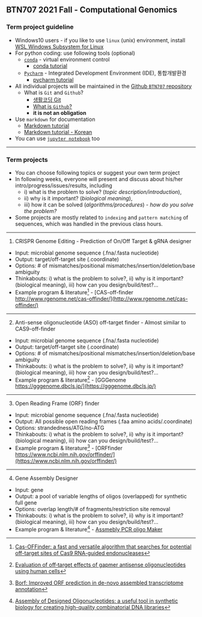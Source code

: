 ## BTN707 2021 Fall - Computational Genomics

### Term project guideline

* Windows10 users - if you like to use `linux` (unix) environment, install [WSL Windows Subsystem for Linux](https://docs.microsoft.com/ko-kr/windows/wsl/install)
* For python coding: use following tools (optional) 
  * [`conda`](https://www.anaconda.com/products/individual) - virtual environment control
    * [conda tutorial](https://conda.io/projects/conda/en/latest/user-guide/getting-started.html) 
  * [`Pycharm`](https://www.jetbrains.com/ko-kr/pycharm/download/) - Integrated Development Environment (IDE), 통합개발환경
    * [pycharm tutorial](https://www.jetbrains.com/help/pycharm/quick-start-guide.html) 
* All individual projects will be maintained in the [Github `BTN707` repository](https://github.com/choilab/2021-compgen-class/)
  * What is `Git` and `Github`?
    * [생활코딩 Git](https://opentutorials.org/module/3733/22434)
    * [What is `Github`?](https://www.youtube.com/watch?v=w3jLJU7DT5E)
    * __it is not an obligation__
* Use `markdown` for documentation
  * [Markdown tutorial](https://guides.github.com/features/mastering-markdown/)
  * [Markdown tutorial - Korean](https://github.com/biospin/BigBio/blob/master/reference/%EB%A7%88%ED%81%AC%EB%8B%A4%EC%9A%B4.md)
* You can use [`jupyter notebook`](https://jupyter.org/) too

---
### Term projects 
- You can choose following topics or suggest your own term project
- In following weeks, everyone will present and discuss about his/her intro/progress/issues/results, including 
  - i) what is the problem to solve? (_topic description/introduction_), 
  - ii) why is it important? (_biological meaning_), 
  - iii) how it can be solved (_algorithms/procedures_) - _how do you solve the problem?_ 
- Some projects are mostly related to `indexing` and `pattern matching` of sequences, which was handled in the previous class hours.

---
1. CRISPR Genome Editing - Prediction of On/Off Target & gRNA designer
- Input: microbial genome sequence (.fna/.fasta nucleotide)
- Output: target/off-target site (.coordinate)
- Options: # of mismatches/positional mismatches/insertion/deletion/base ambiguity
- Thinkabouts: i) what is the problem to solve?, ii) why is it important? (biological meaning), iii) how can you design/build/test?... 
- Example program & literature[^offfinder] - [CAS-off-finder http://www.rgenome.net/cas-offinder/](http://www.rgenome.net/cas-offinder/)
[^offfinder]:[Cas-OFFinder: a fast and versatile algorithm that searches for potential off-target sites of Cas9 RNA-guided endonucleases](https://academic.oup.com/bioinformatics/article/30/10/1473/267560)

---
2. Anti-sense oligonucleotide (ASO) off-target finder - Almost similar to CAS9-off-finder
- Input: microbial genome sequence (.fna/.fasta nucleotide)
- Output: target/off-target site (.coordinate)
- Options: # of mismatches/positional mismatches/insertion/deletion/base ambiguity
- Thinkabouts: i) what is the problem to solve?, ii) why is it important? (biological meaning), iii) how can you design/build/test?... 
- Example program & literature[^gggenome] - [GGGenome https://gggenome.dbcls.jp/](https://gggenome.dbcls.jp/)
[^gggenome]:[Evaluation of off‐target effects of gapmer antisense oligonucleotides using human cells](https://onlinelibrary.wiley.com/doi/full/10.1111/gtc.12730)

---
3. Open Reading Frame (ORF) finder
- Input: microbial genome sequence (.fna/.fasta nucleotide)
- Output: All possible open reading frames (.faa amino acids/.coordinate)
- Options: strandedness/ATG/no-ATG
- Thinkabouts: i) what is the problem to solve?, ii) why is it important? (biological meaning), iii) how can you design/build/test?... 
- Example program & literature[^orffinder] - [ORFfinder https://www.ncbi.nlm.nih.gov/orffinder/](https://www.ncbi.nlm.nih.gov/orffinder/)
[^orffinder]:[Borf: Improved ORF prediction in de-novo assembled transcriptome annotation](https://www.biorxiv.org/content/10.1101/2021.04.12.439551v1.full)

---
4. Gene Assembly Designer
- Input: gene
- Output: a pool of variable lengths of oligos (overlapped) for synthetic full gene
- Options: overlap length/# of fragments/restriction site removal
- Thinkabouts: i) what is the problem to solve?, ii) why is it important? (biological meaning), iii) how can you design/build/test?... 
- Example program & literature[^geneassembler] - [Assmebly PCR oligo Maker](https://academic.oup.com/nar/article/33/suppl_2/W521/2505480)
[^geneassembler]:[Assembly of Designed Oligonucleotides: a useful tool in synthetic biology for creating high-quality combinatorial DNA libraries](https://pubmed.ncbi.nlm.nih.gov/25055779/)


